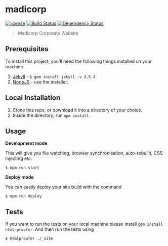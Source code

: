 # madicorp

[![license][license-image]][license-url] [![Build Status][travis-image]][travis-url] [![Dependency Status][dependencyci-image]][dependencyci-url]

> Madicorp Corporate Website

## Prerequisites

To install this project, you'll need the following things installed on your machine.

1. [Jekyll](http://jekyllrb.com/) - `$ gem install jekyll -v 3.5.1`
2. [NodeJS](http://nodejs.org) - use the installer.

## Local Installation

1. Clone this repo, or download it into a directory of your choice.
2. Inside the directory, run `npm install`.

## Usage

**Development mode**

This will give you file watching, browser synchronisation, auto-rebuild, CSS injecting etc.

```shell
$ npm run start
```

**Deploy mode**

You can easily deploy your site build with the command
```shell
$ npm run deploy
```

## Tests

If you want to run the tests on your local machine please install `gem install html-proofer`. And then run the tests using
```shell
$ htmlproofer ./_site
```

[license-image]: https://img.shields.io/badge/license-ISC-blue.svg
[license-url]: https://github.com/madicorp/madicorp/blob/master/LICENSE
[travis-image]: https://travis-ci.org/madicorp/madicorp.svg?branch=master
[travis-url]: https://travis-ci.org/madicorp/madicorp
[dependencyci-image]: https://dependencyci.com/github/madicorp/madicorp/badge
[dependencyci-url]: https://dependencyci.com/github/madicorp/madicorp
